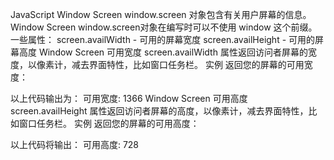 JavaScript Window Screen
window.screen 对象包含有关用户屏幕的信息。
Window Screen
window.screen对象在编写时可以不使用 window 这个前缀。
一些属性：
screen.availWidth - 可用的屏幕宽度
screen.availHeight - 可用的屏幕高度
Window Screen 可用宽度
screen.availWidth 属性返回访问者屏幕的宽度，以像素计，减去界面特性，比如窗口任务栏。
实例
返回您的屏幕的可用宽度：
<script>
document.write("可用宽度: " + screen.availWidth);
</script>
以上代码输出为：
可用宽度: 1366
Window Screen 可用高度
screen.availHeight 属性返回访问者屏幕的高度，以像素计，减去界面特性，比如窗口任务栏。
实例
返回您的屏幕的可用高度：
<script>

document.write("可用高度: " + screen.availHeight);

</script>
以上代码将输出：
可用高度: 728